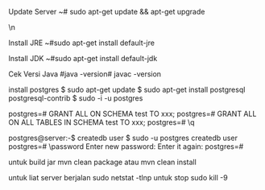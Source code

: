 

Update Server
~# sudo apt-get update && apt-get upgrade

\n

Install JRE
~#sudo apt-get install default-jre



Install JDK
~#sudo apt-get install default-jdk



Cek Versi Java
#java -version# javac -version



install postgres
$ sudo apt-get update $ sudo apt-get install postgresql postgresql-contrib $ sudo -i -u postgres



postgres=# GRANT ALL ON SCHEMA test TO xxx; postgres=# GRANT ALL ON ALL TABLES IN SCHEMA test TO xxx; postgres=# \q



postgres@server:-$ createdb user $ sudo -u postgres createdb user postgres=# \password Enter new password: Enter it again: postgres=#




untuk build jar
mvn clean package
atau
mvn clean install

untuk liat server berjalan
sudo netstat -tlnp
untuk stop
sudo kill -9 <id dari PID>
